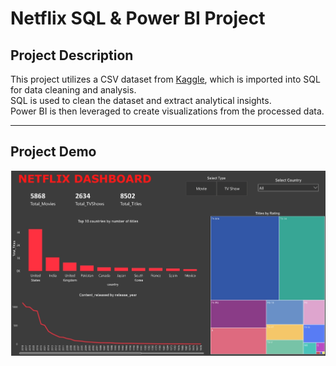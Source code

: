 # Netflix SQL & Power BI Project

## Project Description

This project utilizes a CSV dataset from [Kaggle](https://www.kaggle.com/datasets/shivamb/netflix-shows), which is imported into SQL for data cleaning and analysis.  
SQL is used to clean the dataset and extract analytical insights.  
Power BI is then leveraged to create visualizations from the processed data.

---

## Project Demo

![Project Demo](project_demo.jpeg)